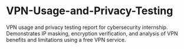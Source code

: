 # VPN-Usage-and-Privacy-Testing
VPN usage and privacy testing report for cybersecurity internship. Demonstrates IP masking, encryption verification, and analysis of VPN benefits and limitations using a free VPN service.
